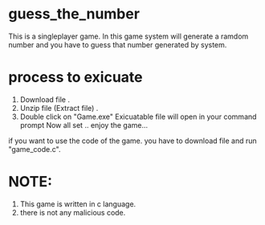 # guess_the_number
This is a singleplayer game. In this game system will generate a ramdom number and you have to guess that number generated by system. 

# process to exicuate
1. Download file .
2. Unzip file (Extract file) .
3. Double click on "Game.exe"
Exicuatable file will open in your command prompt
Now all set .. enjoy the game...


if you want to use the code of the game. you have to download file and run "game_code.c".



# NOTE: 
1. This game is written in c language. 
2. there is not any malicious code.

